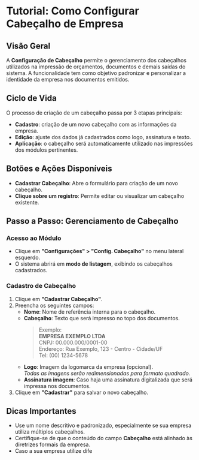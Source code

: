 # Tutorial: Como Configurar Cabeçalho de Empresa

## Visão Geral

A  **Configuração de Cabeçalho** permite o gerenciamento dos cabeçalhos utilizados na impressão de orçamentos, documentos e demais saídas do sistema. A funcionalidade tem como objetivo padronizar e personalizar a identidade da empresa nos documentos emitidos.

## Ciclo de Vida

O processo de criação de um cabeçalho passa por 3 etapas principais:

- **Cadastro**: criação de um novo cabeçalho com as informações da empresa.
- **Edição**: ajuste dos dados já cadastrados como logo, assinatura e texto.
- **Aplicação**: o cabeçalho será automaticamente utilizado nas impressões dos módulos pertinentes.

## Botões e Ações Disponíveis

- **Cadastrar Cabeçalho**: Abre o formulário para criação de um novo cabeçalho.
- **Clique sobre um registro**: Permite editar ou visualizar um cabeçalho existente.

## Passo a Passo: Gerenciamento de Cabeçalho

### Acesso ao Módulo

- Clique em **"Configurações" > "Config. Cabeçalho"** no menu lateral esquerdo.
- O sistema abrirá em **modo de listagem**, exibindo os cabeçalhos cadastrados.

### Cadastro de Cabeçalho

1. Clique em **"Cadastrar Cabeçalho"**.
2. Preencha os seguintes campos:
   - **Nome**: Nome de referência interna para o cabeçalho.
   - **Cabeçalho**: Texto que será impresso no topo dos documentos.  
     > Exemplo:  
     > **EMPRESA EXEMPLO LTDA**  
     > CNPJ: 00.000.000/0001-00  
     > Endereço: Rua Exemplo, 123 - Centro - Cidade/UF  
     > Tel: (00) 1234-5678  
   - **Logo**: Imagem da logomarca da empresa (opcional).  
     _Todas as imagens serão redimensionadas para formato quadrado._
   - **Assinatura imagem**: Caso haja uma assinatura digitalizada que será impressa nos documentos.
3. Clique em **"Cadastrar"** para salvar o novo cabeçalho.

## Dicas Importantes

- Use um nome descritivo e padronizado, especialmente se sua empresa utiliza múltiplos cabeçalhos.
- Certifique-se de que o conteúdo do campo **Cabeçalho** está alinhado às diretrizes formais da empresa.
- Caso a sua empresa utilize dife
